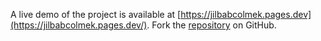 A live demo of the project is available at [https://jilbabcolmek.pages.dev](https://jilbabcolmek.pages.dev/).
Fork the [repository](https://github.com/kartatuka/bokeppascol) on GitHub.